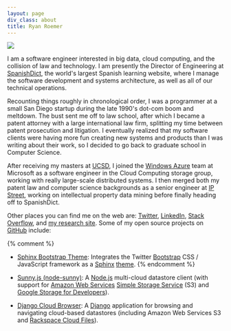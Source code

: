 ```yaml
---
layout: page
div_class: about
title: Ryan Roemer
---
```


<img class="about" src="{{ site.baseurl }}media/img/portrait/forest.jpg" />

I am a software engineer interested in big data, cloud computing, and the
collision of law and technology. I am presently the Director of Engineering at
[SpanishDict](http://spanishdict.com), the world's largest Spanish learning
website, where I manage the software development and systems
architecture, as well as all of our technical operations.

Recounting things roughly in chronological order, I was a programmer at a small
San Diego startup during the late 1990's dot-com boom and meltdown. The bust
sent me off to law school, after which I became a patent attorney with a large
international law firm, splitting my time between patent prosecution and
litigation. I eventually realized that my software clients were having more fun
creating new systems and products than I was writing about their work, so I
decided to go back to graduate school in Computer Science.

After receiving my masters at [UCSD](http://cse.ucsd.edu), I joined the
[Windows Azure](http://www.microsoft.com/windowsazure/) team at Microsoft as a
software engineer in the Cloud Computing storage group, working with really
large-scale distributed systems. I then merged both my patent law and
computer science backgrounds as a senior engineer at
[IP Street](http://www.ipstreet.com/), working on intellectual property data
mining before finally heading off to SpanishDict.

Other places you can find me  on the web are:
[Twitter](https://twitter.com/#!/ryan_roemer),
[LinkedIn](http://www.linkedin.com/in/ryanroemer),
[Stack Overflow](http://stackoverflow.com/users/741892/ryan-roemer),
and [my research site](http://ryanroemer.com).
Some of my open source projects on [GitHub](https://github.com/ryan-roemer) include:

{% comment %}
* [Sphinx Bootstrap Theme](http://ryan-roemer.github.com/sphinx-bootstrap-theme/):
  Integrates the Twitter [Bootstrap](http://twitter.github.com/bootstrap/)
  CSS / JavaScript framework as a [Sphinx](http://sphinx.pocoo.org/)
  [theme](http://sphinx.pocoo.org/theming.html).
{% endcomment %}

* [Sunny.js (node-sunny)](http://sunnyjs.org): A [Node.js](http://nodejs.org/)
  multi-cloud datastore client (with support for
  [Amazon Web Services](http://aws.amazon.com/)
  [Simple Storage Service](http://aws.amazon.com/s3/) (S3) and
  [Google Storage for Developers](http://code.google.com/apis/storage/)).
* [Django Cloud Browser](http://ryan-roemer.github.com/django-cloud-browser/):
  A [Django](http://www.djangoproject.com/) application for browsing and
  navigating cloud-based datastores (including Amazon Web Services S3 and
  [Rackspace Cloud Files](http://www.rackspace.com/cloud/)).
